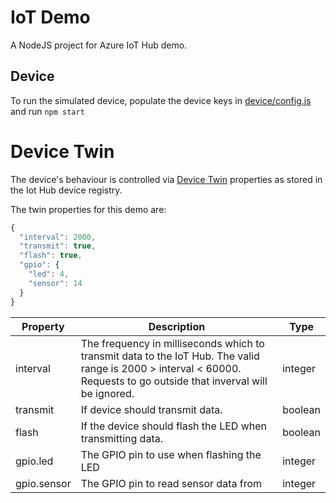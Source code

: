 # IoT Demo
A NodeJS project for Azure IoT Hub demo. 

## Device
To run the simulated device, populate the device keys in [device/config.js](./device/device/config.js) and run `npm start`

# Device Twin
The device's behaviour is controlled via [Device Twin](https://docs.microsoft.com/en-us/azure/iot-hub/iot-hub-devguide-device-twins) properties as stored in the Iot Hub device registry. 

The twin properties for this demo are:
```javascript
{
  "interval": 2000,
  "transmit": true,
  "flash": true,
  "gpio": { 
    "led": 4,
    "sensor": 14
  }
}
```
| Property | Description | Type |
| --- | --- | --- |
| interval | The frequency in milliseconds which to transmit data to the IoT Hub. The valid range is 2000 &gt; interval &lt; 60000. Requests to go outside that inverval will be ignored. | integer |
| transmit | If device should transmit data. | boolean |
| flash | If the device should flash the LED when transmitting data. | boolean |
| gpio.led | The GPIO pin to use when flashing the LED | integer |
| gpio.sensor | The GPIO pin to read sensor data from | integer |
